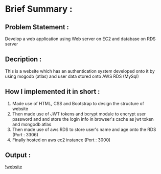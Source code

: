 # Brief Summary :

## Problem Statement :

Develop a web application using Web server on EC2 and database on RDS server



## Decription :

This is a  website which has an  authentication system developed onto it by using mogodb (atlas) and user data stored onto AWS RDS (MySql) 

## How I implemented it in short :

1) Made use of HTML, CSS and Bootstrap to design the structure of website 
2) Then made use of JWT tokens and bcrypt module to encrypt user password and and store the login info  in browser's cache as jwt token and mongodb atlas
3) Then made use of aws RDS to store user's name and age onto the RDS (Port : 3306)
5) Finally hosted on aws ec2 instance (Port : 3000)

## Output :

[!website](http://15.206.210.208:3000/)

